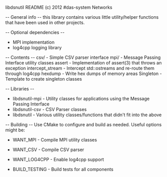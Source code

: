 libdsnutil README
(c) 2012 #das-system Networks

-- General info --
this library contains various little utility/helper functions that have been
used in other projects.


-- Optional dependencies --
 * MPI implementation
 * log4cpp logging library


-- Contents --
csv/             - Simple CSV parser interface
mpi/             - Message Passing Interface utility classes
assert           - Implementation of assert(3) that throws an exception
intercept_stream - Intercept std::ostreams and re-route them through log4cpp
hexdump          - Write hex dumps of memory areas
Singleton        - Template to create singleton classes

-- Libraries --
 * libdsnutil-mpi - Utility classes for applications using the Message Passing Interface
 * libdsnutil-csv - CSV Parser classes
 * libdsnutil     - Various utility classes/functions that didn't fit into the above


-- Building --
Use CMake to configure and build as needed. Useful options might be:

 * WANT_MPI      - Compile MPI utility classes
 * WANT_CSV      - Compile CSV parser
 * WANT_LOG4CPP  - Enable log4cpp support

 * BUILD_TESTING - Build tests for all components


